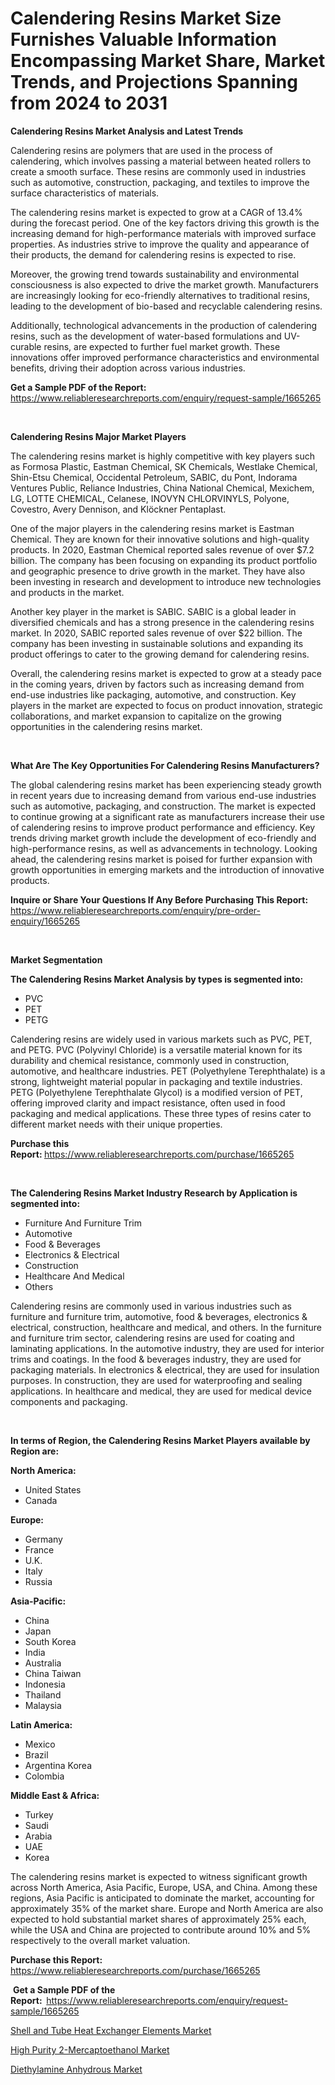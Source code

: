 <p><h1>Calendering Resins Market Size Furnishes Valuable Information Encompassing Market Share, Market Trends, and Projections Spanning from 2024 to 2031</h1></p><p><strong>Calendering Resins Market Analysis and Latest Trends</strong></p>
<p><p>Calendering resins are polymers that are used in the process of calendering, which involves passing a material between heated rollers to create a smooth surface. These resins are commonly used in industries such as automotive, construction, packaging, and textiles to improve the surface characteristics of materials.</p><p>The calendering resins market is expected to grow at a CAGR of 13.4% during the forecast period. One of the key factors driving this growth is the increasing demand for high-performance materials with improved surface properties. As industries strive to improve the quality and appearance of their products, the demand for calendering resins is expected to rise.</p><p>Moreover, the growing trend towards sustainability and environmental consciousness is also expected to drive the market growth. Manufacturers are increasingly looking for eco-friendly alternatives to traditional resins, leading to the development of bio-based and recyclable calendering resins.</p><p>Additionally, technological advancements in the production of calendering resins, such as the development of water-based formulations and UV-curable resins, are expected to further fuel market growth. These innovations offer improved performance characteristics and environmental benefits, driving their adoption across various industries.</p></p>
<p><strong>Get a Sample PDF of the Report:&nbsp;</strong> <a href="https://www.reliableresearchreports.com/enquiry/request-sample/1665265">https://www.reliableresearchreports.com/enquiry/request-sample/1665265</a></p>
<p>&nbsp;</p>
<p><strong>Calendering Resins Major Market Players</strong></p>
<p><p>The calendering resins market is highly competitive with key players such as Formosa Plastic, Eastman Chemical, SK Chemicals, Westlake Chemical, Shin-Etsu Chemical, Occidental Petroleum, SABIC, du Pont, Indorama Ventures Public, Reliance Industries, China National Chemical, Mexichem, LG, LOTTE CHEMICAL, Celanese, INOVYN CHLORVINYLS, Polyone, Covestro, Avery Dennison, and Klöckner Pentaplast.</p><p>One of the major players in the calendering resins market is Eastman Chemical. They are known for their innovative solutions and high-quality products. In 2020, Eastman Chemical reported sales revenue of over $7.2 billion. The company has been focusing on expanding its product portfolio and geographic presence to drive growth in the market. They have also been investing in research and development to introduce new technologies and products in the market.</p><p>Another key player in the market is SABIC. SABIC is a global leader in diversified chemicals and has a strong presence in the calendering resins market. In 2020, SABIC reported sales revenue of over $22 billion. The company has been investing in sustainable solutions and expanding its product offerings to cater to the growing demand for calendering resins.</p><p>Overall, the calendering resins market is expected to grow at a steady pace in the coming years, driven by factors such as increasing demand from end-use industries like packaging, automotive, and construction. Key players in the market are expected to focus on product innovation, strategic collaborations, and market expansion to capitalize on the growing opportunities in the calendering resins market.</p></p>
<p>&nbsp;</p>
<p><strong>What Are The Key Opportunities For Calendering Resins Manufacturers?</strong></p>
<p><p>The global calendering resins market has been experiencing steady growth in recent years due to increasing demand from various end-use industries such as automotive, packaging, and construction. The market is expected to continue growing at a significant rate as manufacturers increase their use of calendering resins to improve product performance and efficiency. Key trends driving market growth include the development of eco-friendly and high-performance resins, as well as advancements in technology. Looking ahead, the calendering resins market is poised for further expansion with growth opportunities in emerging markets and the introduction of innovative products.</p></p>
<p><strong>Inquire or Share Your Questions If Any Before Purchasing This Report:</strong> <a href="https://www.reliableresearchreports.com/enquiry/pre-order-enquiry/1665265">https://www.reliableresearchreports.com/enquiry/pre-order-enquiry/1665265</a></p>
<p>&nbsp;</p>
<p><strong>Market Segmentation</strong></p>
<p><strong>The Calendering Resins Market Analysis by types is segmented into:</strong></p>
<p><ul><li>PVC</li><li>PET</li><li>PETG</li></ul></p>
<p><p>Calendering resins are widely used in various markets such as PVC, PET, and PETG. PVC (Polyvinyl Chloride) is a versatile material known for its durability and chemical resistance, commonly used in construction, automotive, and healthcare industries. PET (Polyethylene Terephthalate) is a strong, lightweight material popular in packaging and textile industries. PETG (Polyethylene Terephthalate Glycol) is a modified version of PET, offering improved clarity and impact resistance, often used in food packaging and medical applications. These three types of resins cater to different market needs with their unique properties.</p></p>
<p><strong>Purchase this Report:&nbsp;</strong><a href="https://www.reliableresearchreports.com/purchase/1665265">https://www.reliableresearchreports.com/purchase/1665265</a></p>
<p>&nbsp;</p>
<p><strong>The Calendering Resins Market Industry Research by Application is segmented into:</strong></p>
<p><ul><li>Furniture And Furniture Trim</li><li>Automotive</li><li>Food & Beverages</li><li>Electronics & Electrical</li><li>Construction</li><li>Healthcare And Medical</li><li>Others</li></ul></p>
<p><p>Calendering resins are commonly used in various industries such as furniture and furniture trim, automotive, food & beverages, electronics & electrical, construction, healthcare and medical, and others. In the furniture and furniture trim sector, calendering resins are used for coating and laminating applications. In the automotive industry, they are used for interior trims and coatings. In the food & beverages industry, they are used for packaging materials. In electronics & electrical, they are used for insulation purposes. In construction, they are used for waterproofing and sealing applications. In healthcare and medical, they are used for medical device components and packaging.</p></p>
<p>&nbsp;</p>
<p><strong>In terms of Region, the Calendering Resins Market Players available by Region are:</strong></p>
<p>
    <p> <strong> North America: </strong>
        <ul>
            <li>United States</li>
            <li>Canada</li>
        </ul>
        </p> 
    <p> <strong> Europe: </strong>
        <ul>
            <li>Germany</li>
            <li>France</li>
            <li>U.K.</li>
            <li>Italy</li>
            <li>Russia</li>
        </ul>
        </p> 
    <p> <strong> Asia-Pacific: </strong>
        <ul>
            <li>China</li>
            <li>Japan</li>
            <li>South Korea</li>
            <li>India</li>
            <li>Australia</li>
            <li>China Taiwan</li>
            <li>Indonesia</li>
            <li>Thailand</li>
            <li>Malaysia</li>
        </ul>
        </p> 
    <p> <strong> Latin America: </strong>
        <ul>
            <li>Mexico</li>
            <li>Brazil</li>
            <li>Argentina Korea</li>
            <li>Colombia</li>
        </ul>
        </p> 
    <p> <strong> Middle East & Africa: </strong>
        <ul>
            <li>Turkey</li>
            <li>Saudi</li>
            <li>Arabia</li>
            <li>UAE</li>
            <li>Korea</li>
        </ul>
    </p>
    </p>
<p><p>The calendering resins market is expected to witness significant growth across North America, Asia Pacific, Europe, USA, and China. Among these regions, Asia Pacific is anticipated to dominate the market, accounting for approximately 35% of the market share. Europe and North America are also expected to hold substantial market shares of approximately 25% each, while the USA and China are projected to contribute around 10% and 5% respectively to the overall market valuation.</p></p>
<p><strong>Purchase this Report: </strong><a href="https://www.reliableresearchreports.com/purchase/1665265">https://www.reliableresearchreports.com/purchase/1665265</a></p>
<p>&nbsp;<strong>Get a Sample PDF of the Report:&nbsp;&nbsp;</strong><a href="https://www.reliableresearchreports.com/enquiry/request-sample/1665265">https://www.reliableresearchreports.com/enquiry/request-sample/1665265</a></p>
<p><strong></strong></p>
<p><p><a href="https://view.publitas.com/reportprime-1/shell-and-tube-heat-exchanger-elements-market-research-report-the-key-to-successful-business-strategy-forecasted-for-period-from-2023-2030/">Shell and Tube Heat Exchanger Elements Market</a></p><p><a href="https://view.publitas.com/reportprime-1/high-purity-2-mercaptoethanol-market-dynamics-2023-2030-also-about-its-market-trends-projections-and-opportunities/">High Purity 2-Mercaptoethanol Market</a></p><p><a href="https://view.publitas.com/reportprime-1/diethylamine-anhydrous-market-size-focuses-on-market-dynamics-in-depth-analysis-and-future-projections-of-its-market-forecasted-for-period-from-2023-to-2030/">Diethylamine Anhydrous Market</a></p></p>